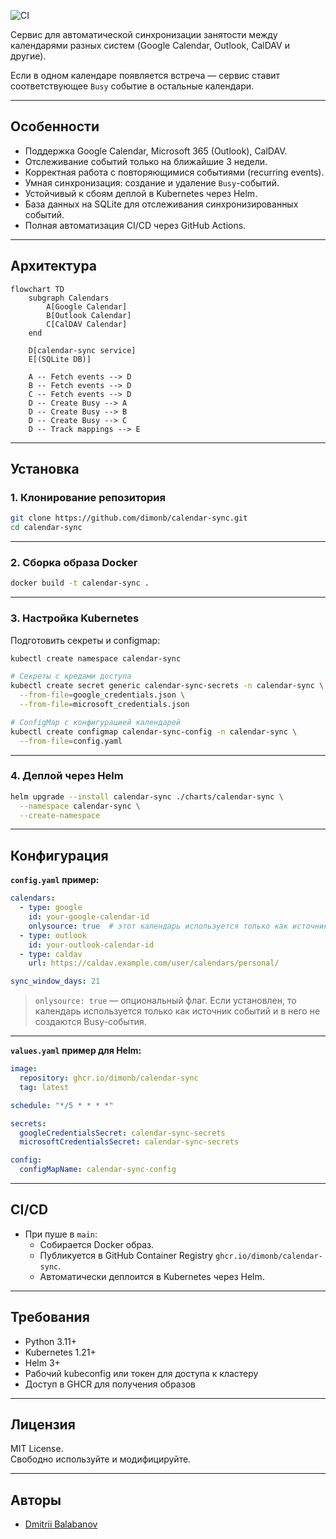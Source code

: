 

![CI](https://github.com/dimonb/calendar-sync/actions/workflows/build.yml/badge.svg)

Сервис для автоматической синхронизации занятости между календарями разных систем (Google Calendar, Outlook, CalDAV и другие).

Если в одном календаре появляется встреча — сервис ставит соответствующее `Busy` событие в остальные календари.

---

## Особенности

- Поддержка Google Calendar, Microsoft 365 (Outlook), CalDAV.
- Отслеживание событий только на ближайшие 3 недели.
- Корректная работа с повторяющимися событиями (recurring events).
- Умная синхронизация: создание и удаление `Busy`-событий.
- Устойчивый к сбоям деплой в Kubernetes через Helm.
- База данных на SQLite для отслеживания синхронизированных событий.
- Полная автоматизация CI/CD через GitHub Actions.

---

## Архитектура

```mermaid
flowchart TD
    subgraph Calendars
        A[Google Calendar]
        B[Outlook Calendar]
        C[CalDAV Calendar]
    end

    D[calendar-sync service]
    E[(SQLite DB)]

    A -- Fetch events --> D
    B -- Fetch events --> D
    C -- Fetch events --> D
    D -- Create Busy --> A
    D -- Create Busy --> B
    D -- Create Busy --> C
    D -- Track mappings --> E
```

---

## Установка

### 1. Клонирование репозитория

```bash
git clone https://github.com/dimonb/calendar-sync.git
cd calendar-sync
```

---

### 2. Сборка образа Docker

```bash
docker build -t calendar-sync .
```

---

### 3. Настройка Kubernetes

Подготовить секреты и configmap:

```bash
kubectl create namespace calendar-sync

# Секреты с кредами доступа
kubectl create secret generic calendar-sync-secrets -n calendar-sync \
  --from-file=google_credentials.json \
  --from-file=microsoft_credentials.json

# ConfigMap с конфигурацией календарей
kubectl create configmap calendar-sync-config -n calendar-sync \
  --from-file=config.yaml
```

---

### 4. Деплой через Helm

```bash
helm upgrade --install calendar-sync ./charts/calendar-sync \
  --namespace calendar-sync \
  --create-namespace
```

---

## Конфигурация

**`config.yaml` пример:**

```yaml
calendars:
  - type: google
    id: your-google-calendar-id
    onlysource: true  # этот календарь используется только как источник событий
  - type: outlook
    id: your-outlook-calendar-id
  - type: caldav
    url: https://caldav.example.com/user/calendars/personal/

sync_window_days: 21
```

> `onlysource: true` — опциональный флаг. Если установлен, то календарь используется только как источник событий и в него не создаются Busy-события.

---

**`values.yaml` пример для Helm:**

```yaml
image:
  repository: ghcr.io/dimonb/calendar-sync
  tag: latest

schedule: "*/5 * * * *"

secrets:
  googleCredentialsSecret: calendar-sync-secrets
  microsoftCredentialsSecret: calendar-sync-secrets

config:
  configMapName: calendar-sync-config
```

---

## CI/CD

- При пуше в `main`:
  - Собирается Docker образ.
  - Публикуется в GitHub Container Registry `ghcr.io/dimonb/calendar-sync`.
  - Автоматически деплоится в Kubernetes через Helm.

---

## Требования

- Python 3.11+
- Kubernetes 1.21+
- Helm 3+
- Рабочий kubeconfig или токен для доступа к кластеру
- Доступ в GHCR для получения образов

---

## Лицензия

MIT License.  
Свободно используйте и модифицируйте.

---

## Авторы

- [Dmitrii Balabanov](https://github.com/dimonb)

